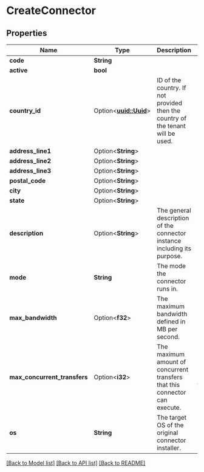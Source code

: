 # CreateConnector

## Properties

Name | Type | Description | Notes
------------ | ------------- | ------------- | -------------
**code** | **String** |  | 
**active** | **bool** |  | 
**country_id** | Option<[**uuid::Uuid**](uuid::Uuid.md)> | ID of the country. If not provided then the country of the tenant will be used. | [optional]
**address_line1** | Option<**String**> |  | [optional]
**address_line2** | Option<**String**> |  | [optional]
**address_line3** | Option<**String**> |  | [optional]
**postal_code** | Option<**String**> |  | [optional]
**city** | Option<**String**> |  | [optional]
**state** | Option<**String**> |  | [optional]
**description** | Option<**String**> | The general description of the connector instance including its purpose. | [optional]
**mode** | **String** | The mode the connector runs in. | 
**max_bandwidth** | Option<**f32**> | The maximum bandwidth defined in MB per second. | [optional]
**max_concurrent_transfers** | Option<**i32**> | The maximum amount of concurrent transfers that this connector can execute. | [optional][default to 2]
**os** | **String** | The target OS of the original connector installer. | 

[[Back to Model list]](../README.md#documentation-for-models) [[Back to API list]](../README.md#documentation-for-api-endpoints) [[Back to README]](../README.md)


